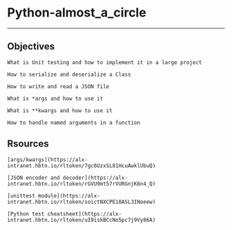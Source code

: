 # Python-almost_a_circle
-------------------------

## Objectives

    What is Unit testing and how to implement it in a large project

    How to serialize and deserialize a Class

    How to write and read a JSON file

    What is *args and how to use it

    What is **kwargs and how to use it

    How to handle named arguments in a function


## Rsources

	
    [args/kwargs](https://alx-intranet.hbtn.io/rltoken/7gc6UzxSL81HcuAwklUbuQ)

    [JSON encoder and decoder](https://alx-intranet.hbtn.io/rltoken/rGVU9mt57rVURGnjK6n4_Q)

    [unittest module](https://alx-intranet.hbtn.io/rltoken/soictNXCPE18ASL3INoeew)

    [Python test cheatsheet](https://alx-intranet.hbtn.io/rltoken/uI9iskBCcNo5pc7j9Vy86A)
	
